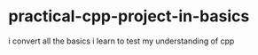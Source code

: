 # practical-cpp-project-in-basics
i convert all the basics i  learn to  test my understanding of cpp
